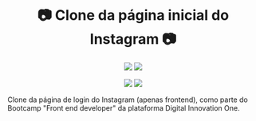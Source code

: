 # <h1 align="center"> :camera: Clone da página inicial do Instagram :camera: </h1>
<p align="center">
 <img src="https://img.shields.io/badge/Status-Finzalizado-green"/>
 <img src="https://img.shields.io/badge/Inicio-Abr2021-yellow"/>
</p>
<p align="center">
 <img src="https://img.shields.io/badge/Html-red"/>
 <img src="https://img.shields.io/badge/Css-blue"/>
</p>
<p >
  Clone da página de login do Instagram (apenas frontend), como parte do Bootcamp "Front end developer" da plataforma Digital Innovation One.
 </p>

